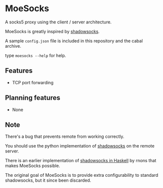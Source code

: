 MoeSocks
========


A socks5 proxy using the client / server architecture.

MoeSocks is greatly inspired by [shadowsocks].

A sample `config.json` file is included in this repository and the cabal
archive.

type `moesocks --help` for help.

Features
--------
* TCP port forwarding 

Planning features
------------------
* None

Note
------

There's a bug that prevents remote from working correctly.

You should use the python implementation of [shadowsocks] on the remote
server.

There is an earlier implementation of [shadowsocks in Haskell] by rnons that
makes MoeSocks possible. 

The original goal of MoeSocks is to provide extra configurability to standard
shadowsocks, but it since been discarded. 

[shadowsocks]:https://github.com/shadowsocks/shadowsocks 
[shadowsocks in Haskell]:https://github.com/rnons/shadowsocks-haskell



